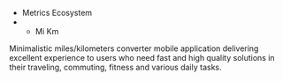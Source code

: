 * Metrics Ecosystem
* * Mi Km

Minimalistic miles/kilometers converter mobile application delivering excellent experience to users who need fast and high quality solutions in their traveling, commuting, fitness and various daily tasks.